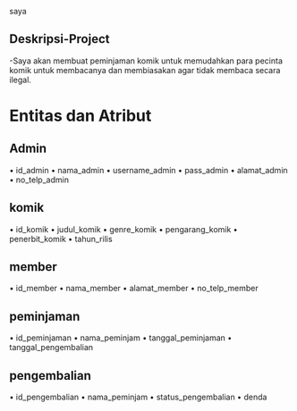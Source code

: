 saya
## Deskripsi-Project
-Saya akan membuat peminjaman komik untuk memudahkan para pecinta komik untuk membacanya dan membiasakan agar tidak membaca secara ilegal. 

# Entitas dan Atribut
## Admin
• id_admin
• nama_admin
• username_admin
• pass_admin
• alamat_admin
• no_telp_admin

## komik
• id_komik
• judul_komik
• genre_komik
• pengarang_komik
• penerbit_komik
• tahun_rilis

## member
• id_member
• nama_member
• alamat_member
• no_telp_member

## peminjaman
• id_peminjaman
• nama_peminjam
• tanggal_peminjaman
• tanggal_pengembalian

## pengembalian
• id_pengembalian
• nama_peminjam
• status_pengembalian
• denda

